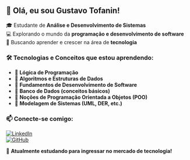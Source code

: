 ## 👋 Olá, eu sou Gustavo Tofanin!

🎓 Estudante de **Análise e Desenvolvimento de Sistemas**  
💻 Explorando o mundo da **programação e desenvolvimento de software**  
🚀 Buscando aprender e crescer na área de **tecnologia**

### 🛠️ Tecnologias e Conceitos que estou aprendendo:
- 🔹 **Lógica de Programação**
- 🔹 **Algoritmos e Estruturas de Dados**
- 🔹 **Fundamentos de Desenvolvimento de Software**
- 🔹 **Banco de Dados (conceitos básicos)**
- 🔹 **Noções de Programação Orientada a Objetos (POO)**
- 🔹 **Modelagem de Sistemas (UML, DER, etc.)**

### 📫 Conecte-se comigo:
[![LinkedIn](https://img.shields.io/badge/LinkedIn-000?style=for-the-badge&logo=linkedin&logoColor=0A66C2)](https://www.linkedin.com/in/tofan1nn)  
[![GitHub](https://img.shields.io/badge/GitHub-000?style=for-the-badge&logo=github&logoColor=white)](https://github.com/tofan1nn)

🚀 **Atualmente estudando para ingressar no mercado de tecnologia!**
